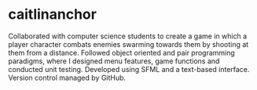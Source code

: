 # caitlinanchor

Collaborated with computer science students to create a game in which a player character combats enemies swarming towards them by shooting at them from a distance. Followed object oriented and pair programming paradigms, where I designed menu features, game functions and conducted unit testing. Developed using SFML and a text-based interface. Version control managed by GitHub.
